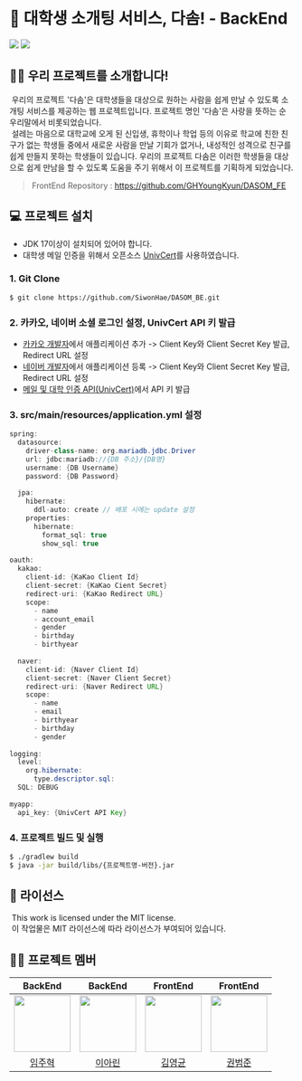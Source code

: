 

# 🤝 대학생 소개팅 서비스, 다솜! - BackEnd

<img src="https://img.shields.io/badge/Spring Boot-6DB33F?style=flat-square&logo=springboot&logoColor=white"/> <img src="https://img.shields.io/badge/MariaDB-003545?style=flat-square&logo=mariadb&logoColor=white"/>

## 🙋‍♂️ 우리 프로젝트를 소개합니다!
&nbsp;우리의 프로젝트 '다솜'은 대학생들을 대상으로 원하는 사람을 쉽게 만날 수 있도록 소개팅 서비스를 제공하는 웹 프로젝트입니다. 프로젝트 명인 '다솜'은 사랑을 뜻하는 순 우리말에서 비롯되었습니다.  
 &nbsp;설레는 마음으로 대학교에 오게 된 신입생, 휴학이나 학업 등의 이유로 학교에 친한 친구가 없는 학생들 중에서 새로운 사람을 만날 기회가 없거나, 내성적인 성격으로 친구를 쉽게 만들지 못하는 학생들이 있습니다. 우리의 프로젝트 다솜은 이러한 학생들을 대상으로 쉽게 만남을 할 수 있도록 도움을 주기 위해서 이 프로젝트를 기획하게 되었습니다.  
 > FrontEnd Repository : https://github.com/GHYoungKyun/DASOM_FE

## 💻 프로젝트 설치
* JDK 17이상이 설치되어 있어야 합니다.
* 대학생 메일 인증을 위해서 오픈소스 [UnivCert](https://github.com/in-seo/univcert)를 사용하였습니다.

### 1. Git Clone
```bash
$ git clone https://github.com/SiwonHae/DASOM_BE.git
```

### 2. 카카오, 네이버 소셜 로그인 설정, UnivCert API 키 발급
* [카카오 개발자](https://developers.kakao.com/)에서 애플리케이션 추가 -> Client Key와 Client Secret Key 발급, Redirect URL 설정
* [네이버 개발자](https://developers.naver.com/main/)에서 애플리케이션 등록 -> Client Key와 Client Secret Key 발급, Redirect URL 설정
* [메일 및 대학 인증 API(UnivCert)](https://univcert.com/)에서 API 키 발급

### 3. src/main/resources/application.yml 설정
```java
spring:  
  datasource:  
    driver-class-name: org.mariadb.jdbc.Driver  
    url: jdbc:mariadb://{DB 주소}/{DB명}  
    username: {DB Username}  
    password: {DB Password}  
  
  jpa:  
    hibernate:  
      ddl-auto: create // 배포 시에는 update 설정  
    properties:  
      hibernate:  
        format_sql: true  
        show_sql: true  
  
oauth:  
  kakao:  
    client-id: {KaKao Client Id}
    client-secret: {KaKao Cient Secret}  
    redirect-uri: {KaKao Redirect URL}  
    scope:  
      - name  
      - account_email  
      - gender  
      - birthday  
      - birthyear  
  
  naver:  
    client-id: {Naver Client Id}  
    client-secret: {Naver Client Secret}  
    redirect-uri: {Naver Redirect URL}  
    scope:  
      - name  
      - email  
      - birthyear  
      - birthday  
      - gender  
  
logging:  
  level:  
    org.hibernate:  
      type.descriptor.sql:  
  SQL: DEBUG  
  
myapp:  
  api_key: {UnivCert API Key}
```

### 4. 프로젝트 빌드 및 실행
```bash
$ ./gradlew build  
$ java -jar build/libs/{프로젝트명-버전}.jar
```

## 🪪 라이선스
&nbsp;This work is licensed under the MIT license.  
&nbsp;이 작업물은 MIT 라이선스에 따라 라이선스가 부여되어 있습니다.

## 🧑‍💻 프로젝트 멤버
|                                   BackEnd                                   |                                   BackEnd                                    |                                   FrontEnd                                   |                                   FrontEnd                                    |
| :--------------------------------------------------------------------------: | :---------------------------------------------------------------------------: | :--------------------------------------------------------------------------: | :--------------------------------------------------------------------------: |
| <img src="https://avatars.githubusercontent.com/u/62338444?v=4" width="100"> | <img src="https://avatars.githubusercontent.com/u/79629309?v=4" width="100"> | <img src="https://avatars.githubusercontent.com/u/84309081?v=4" width="100"> | <img src="https://avatars.githubusercontent.com/u/144300980?v=4" width="100"> |
|                    [임주혁](https://github.com/siwonhae)                     |                    [이아린](https://github.com/linavell)                     |                      [김영균](https://github.com/ghyoungkyun)                      |                   [권범준](https://github.com/goonbam0306)                 |
